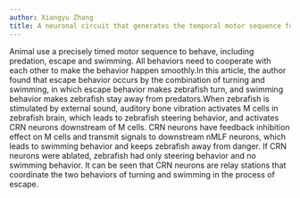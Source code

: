 ```yaml
---
author: Xiangyu Zhang
title: A neuronal circuit that generates the temporal motor sequence for the defensive response in zebrafish larvae
---
```


Animal use a precisely timed motor sequence to behave, including predation, escape and swimming. All behaviors need to cooperate with each other to make the behavior happen smoothly.In this article, the author found that escape behavior occurs by the combination of turning and swimming, in which escape behavior makes zebrafish turn, and swimming behavior makes zebrafish stay away from predators.When zebrafish is stimulated by external sound, auditory bone vibration activates M cells in zebrafish brain, which leads to zebrafish steering behavior, and activates CRN neurons downstream of M cells. CRN neurons have feedback inhibition effect on M cells and transmit signals to downstream nMLF neurons, which leads to swimming behavior and keeps zebrafish away from danger. If CRN neurons were ablated, zebrafish had only steering behavior and no swimming behavior. It can be seen that CRN neurons are relay stations that coordinate the two behaviors of turning and swimming in the process of escape.